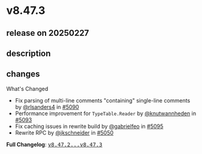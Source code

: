 # v8.47.3

## release on 20250227
## description
## changes
What's Changed

* Fix parsing of multi-line comments "containing" single-line comments by <a class="user-mention notranslate" data-hovercard-type="user" data-hovercard-url="/users/rlsanders4/hovercard" data-octo-click="hovercard-link-click" data-octo-dimensions="link_type:self" href="https://github.com/rlsanders4">@rlsanders4</a> in <a class="issue-link js-issue-link" data-error-text="Failed to load title" data-id="2875703471" data-permission-text="Title is private" data-url="https://github.com/openrewrite/rewrite/issues/5090" data-hovercard-type="pull_request" data-hovercard-url="/openrewrite/rewrite/pull/5090/hovercard" href="https://github.com/openrewrite/rewrite/pull/5090">#5090</a>
* Performance improvement for <code>TypeTable.Reader</code> by <a class="user-mention notranslate" data-hovercard-type="user" data-hovercard-url="/users/knutwannheden/hovercard" data-octo-click="hovercard-link-click" data-octo-dimensions="link_type:self" href="https://github.com/knutwannheden">@knutwannheden</a> in <a class="issue-link js-issue-link" data-error-text="Failed to load title" data-id="2878010216" data-permission-text="Title is private" data-url="https://github.com/openrewrite/rewrite/issues/5093" data-hovercard-type="pull_request" data-hovercard-url="/openrewrite/rewrite/pull/5093/hovercard" href="https://github.com/openrewrite/rewrite/pull/5093">#5093</a>
* Fix caching issues in rewrite build by <a class="user-mention notranslate" data-hovercard-type="user" data-hovercard-url="/users/gabrielfeo/hovercard" data-octo-click="hovercard-link-click" data-octo-dimensions="link_type:self" href="https://github.com/gabrielfeo">@gabrielfeo</a> in <a class="issue-link js-issue-link" data-error-text="Failed to load title" data-id="2879409787" data-permission-text="Title is private" data-url="https://github.com/openrewrite/rewrite/issues/5095" data-hovercard-type="pull_request" data-hovercard-url="/openrewrite/rewrite/pull/5095/hovercard" href="https://github.com/openrewrite/rewrite/pull/5095">#5095</a>
* Rewrite RPC by <a class="user-mention notranslate" data-hovercard-type="user" data-hovercard-url="/users/jkschneider/hovercard" data-octo-click="hovercard-link-click" data-octo-dimensions="link_type:self" href="https://github.com/jkschneider">@jkschneider</a> in <a class="issue-link js-issue-link" data-error-text="Failed to load title" data-id="2858820676" data-permission-text="Title is private" data-url="https://github.com/openrewrite/rewrite/issues/5050" data-hovercard-type="pull_request" data-hovercard-url="/openrewrite/rewrite/pull/5050/hovercard" href="https://github.com/openrewrite/rewrite/pull/5050">#5050</a>

<strong>Full Changelog</strong>: <a class="commit-link" href="https://github.com/openrewrite/rewrite/compare/v8.47.2...v8.47.3"><tt>v8.47.2...v8.47.3</tt></a>

